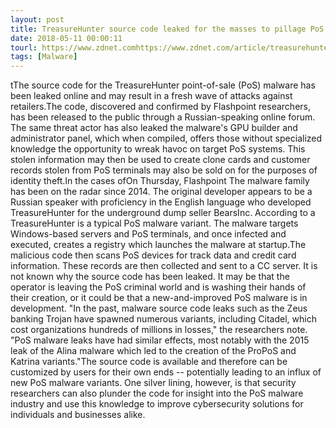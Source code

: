 ```yaml
---
layout: post
title: TreasureHunter source code leaked for the masses to pillage PoS systems
date: 2018-05-11 00:00:11
tourl: https://www.zdnet.comhttps://www.zdnet.com/article/treasurehunter-source-code-leaked-to-pillage-pos-systems/
tags: [Malware]
---
```

 tThe source code for the TreasureHunter point-of-sale (PoS) malware has been leaked online and may result in a fresh wave of attacks against retailers.The code, discovered and confirmed by Flashpoint researchers, has been released to the public through a Russian-speaking online forum. The same threat actor has also leaked the malware's GPU builder and administrator panel, which when compiled, offers those without specialized knowledge the opportunity to wreak havoc on target PoS systems. This stolen information may then be used to create clone cards and customer records stolen from PoS terminals may also be sold on for the purposes of identity theft.In the cases ofOn Thursday, Flashpoint The malware family has been on the radar since 2014. The original developer appears to be a Russian speaker with proficiency in the English language who developed TreasureHunter for the underground dump seller BearsInc. According to a TreasureHunter is a typical PoS malware variant. The malware targets Windows-based servers and PoS terminals, and once infected and executed, creates a registry which launches the malware at startup.The malicious code then scans PoS devices for track data and credit card information. These records are then collected and sent to a CC server. It is not known why the source code has been leaked. It may be that the operator is leaving the PoS criminal world and is washing their hands of their creation, or it could be that a new-and-improved PoS malware is in development. "In the past, malware source code leaks such as the Zeus banking Trojan have spawned numerous variants, including Citadel, which cost organizations hundreds of millions in losses," the researchers note. "PoS malware leaks have had similar effects, most notably with the 2015 leak of the Alina malware which led to the creation of the ProPoS and Katrina variants."The source code is available and therefore can be customized by users for their own ends -- potentially leading to an influx of new PoS malware variants. One silver lining, however, is that security researchers can also plunder the code for insight into the PoS malware industry and use this knowledge to improve cybersecurity solutions for individuals and businesses alike. 